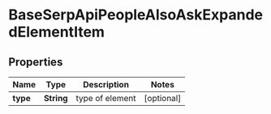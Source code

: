 # BaseSerpApiPeopleAlsoAskExpandedElementItem


## Properties

| Name | Type | Description | Notes |
|------------ | ------------- | ------------- | -------------|
**type** | **String** | type of element |[optional]|